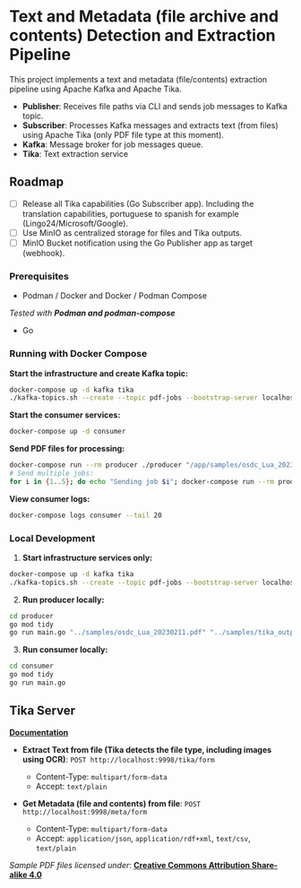 # Text and Metadata (file archive and contents) Detection and Extraction Pipeline

This project implements a text and metadata (file/contents) extraction pipeline using Apache Kafka and Apache Tika.

- **Publisher**: Receives file paths via CLI and sends job messages to Kafka topic.
- **Subscriber**: Processes Kafka messages and extracts text (from files) using Apache Tika (only PDF file type at this moment).
- **Kafka**: Message broker for job messages queue.
- **Tika**: Text extraction service

## Roadmap
- [ ] Release all Tika capabilities (Go Subscriber app). Including the translation capabilities, portuguese to spanish for example (Lingo24/Microsoft/Google).
- [ ] Use MinIO as centralized storage for files and Tika outputs.
- [ ] MinIO Bucket notification using the Go Publisher app as target (webhook).

### Prerequisites
- Podman / Docker and Docker / Podman Compose

*Tested with **Podman and podman-compose***
- Go

### Running with Docker Compose

**Start the infrastructure and create Kafka topic:**
```bash
docker-compose up -d kafka tika
./kafka-topics.sh --create --topic pdf-jobs --bootstrap-server localhost:9094
```

**Start the consumer services:**
```bash
docker-compose up -d consumer
```

**Send PDF files for processing:**
```bash
docker-compose run --rm producer ./producer "/app/samples/osdc_Lua_20230211.pdf, /app/samples/osdc_Pragmatic-systemd_2023.03.15.pdf, /app/samples/OSDC_webassembly_20230209.pdf" "/app/samples/tika_output_tests"
# Send multiple jobs:
for i in {1..5}; do echo "Sending job $i"; docker-compose run --rm producer ./producer "/app/samples/osdc_Lua_20230211.pdf, /app/samples/osdc_Pragmatic-systemd_2023.03.15.pdf, /app/samples/OSDC_webassembly_20230209.pdf" "/app/samples/tika_output_tests"; done
```

**View consumer logs:**
```bash
docker-compose logs consumer --tail 20
```

### Local Development

1. **Start infrastructure services only:**
```bash
docker-compose up -d kafka tika
./kafka-topics.sh --create --topic pdf-jobs --bootstrap-server localhost:9094
```

2. **Run producer locally:**
```bash
cd producer
go mod tidy
go run main.go "../samples/osdc_Lua_20230211.pdf" "../samples/tika_output_tests"
```

3. **Run consumer locally:**
```bash
cd consumer
go mod tidy
go run main.go
```

## Tika Server
[**Documentation**](https://cwiki.apache.org/confluence/display/TIKA/TikaServer)

- **Extract Text from file (Tika detects the file type, including images using OCR)**: `POST http://localhost:9998/tika/form`
  - Content-Type: `multipart/form-data`
  - Accept: `text/plain`

- **Get Metadata (file and contents) from file**: `POST http://localhost:9998/meta/form`
  - Content-Type: `multipart/form-data`
  - Accept: `application/json`, `application/rdf+xml`, `text/csv`, `text/plain`

*Sample PDF files licensed under*: [**Creative Commons Attribution Share-alike 4.0**](https://creativecommons.org/licenses/by-sa/4.0/deed.en)
